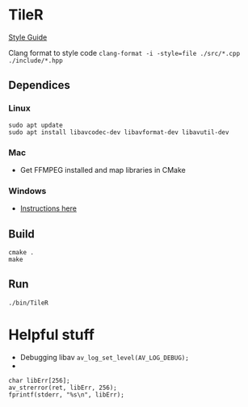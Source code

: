 # TileR

[Style Guide](STYLE.md)

Clang format to style code
`clang-format -i -style=file ./src/*.cpp ./include/*.hpp`

## Dependices

### Linux
```
sudo apt update
sudo apt install libavcodec-dev libavformat-dev libavutil-dev
```

### Mac
- Get FFMPEG installed and map libraries in CMake

### Windows
- [Instructions here](http://lmgtfy.com/?q=how+to+replace+windows+with+linux)

## Build

```
cmake .
make
```

## Run

```
./bin/TileR
```

# Helpful stuff

- Debugging libav `av_log_set_level(AV_LOG_DEBUG);`
-
```
char libErr[256];
av_strerror(ret, libErr, 256);
fprintf(stderr, "%s\n", libErr);
```